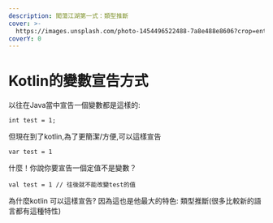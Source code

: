 ```yaml
---
description: 闖蕩江湖第一式：類型推斷
cover: >-
  https://images.unsplash.com/photo-1454496522488-7a8e488e8606?crop=entropy&cs=tinysrgb&fm=jpg&ixid=MnwxOTcwMjR8MHwxfHNlYXJjaHwzfHxtb3VudGFpbnxlbnwwfHx8fDE2NTkzNDAwNTI&ixlib=rb-1.2.1&q=80
coverY: 0
---
```


# Kotlin的變數宣告方式

以往在Java當中宣告一個變數都是這樣的:

```
int test = 1;
```

但現在到了kotlin,為了更簡潔/方便,可以這樣宣告

```
var test = 1
```

什麼！你說你要宣告一個定值不是變數？

```
val test = 1 // 往後就不能改變test的值
```

為什麼kotlin 可以這樣宣告? 因為這也是他最大的特色: 類型推斷(很多比較新的語言都有這種特性)

